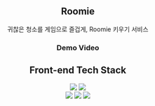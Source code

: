 <div align="center">

## Roomie

귀찮은 청소를 게임으로 즐겁게, Roomie 키우기 서비스

### Demo Video

## Front-end Tech Stack

<img src="https://img.shields.io/badge/React-61DAFB?style=for-the-badge&logo=React&logoColor=white"> <img src="https://img.shields.io/badge/typescript-3178C6?style=for-the-badge&logo=typescript&logoColor=white"><br/><img src="https://img.shields.io/badge/zustand-3178C6?style=for-the-badge&logo=zustand&logoColor=white"> <img src="https://img.shields.io/badge/react router-CA4245?style=for-the-badge&logo=reactrouter&logoColor=white"> <img src="https://img.shields.io/badge/axios-5A29E4?style=for-the-badge&logo=axios&logoColor=white">
